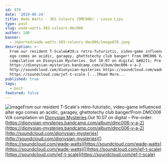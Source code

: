 ```yaml
---
id: 870
date: '2019-06-24'
title: Wade Watts - 303 Colours (DMC006) - Loose Lips
type: post
slug: wade-watts-303-colours-dmc006
author: 100
banner:
  - imported/wade-watts-303-colours-dmc006/image870.jpeg
description: >-
  From our resident T-Scale&#39;s retro-futuristic, video-game influenced alter
  ego comes an acidic, garagey, ghettotechy club banger! From DMC006 V/A
  compilation on Dionysian Mysteries. Out 10.07 on digital &#8211; Pre-order:
  https://dionysian-mysteries.bandcamp.com/album/dmc006-v-a-2
  http://soundcloud.com/dionysian-mysteries https://soundcloud.com/wade-watts
  https://soundcloud.com/jef-t-scale [...]Read More...
published: true
tags:
  - post
featured: false
---
```

![image](../imported/wade-watts-303-colours-dmc006/image870.jpeg)From our resident T-Scale's retro-futuristic, video-game influenced alter ego comes an acidic, garagey, ghettotechy club banger!From _DMC006_ V/A compilation on [Dionysian Mysteries](https://www.discogs.com/label/1100939-dionysian-mysteries).Out 10.07 on digital – Pre-order: [](https://dionysian-mysteries.bandcamp.com/album/dmc006-v-a-2)[https://dionysian-mysteries.bandcamp.com/album/dmc006-v-a-2](https://dionysian-mysteries.bandcamp.com/album/dmc006-v-a-2)[http://soundcloud.com/dionysian-mysteries](http://soundcloud.com/dionysian-mysteries)[](https://soundcloud.com/wade-watts)[https://soundcloud.com/wade-watts](https://soundcloud.com/wade-watts)[](https://soundcloud.com/jef-t-scale)[https://soundcloud.com/jef-t-scale](https://soundcloud.com/jef-t-scale)